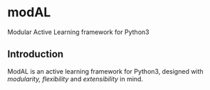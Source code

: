 # modAL
Modular Active Learning framework for Python3

## Introduction
ModAL is an active learning framework for Python3, designed with *modularity, flexibility* and *extensibility* in mind.
